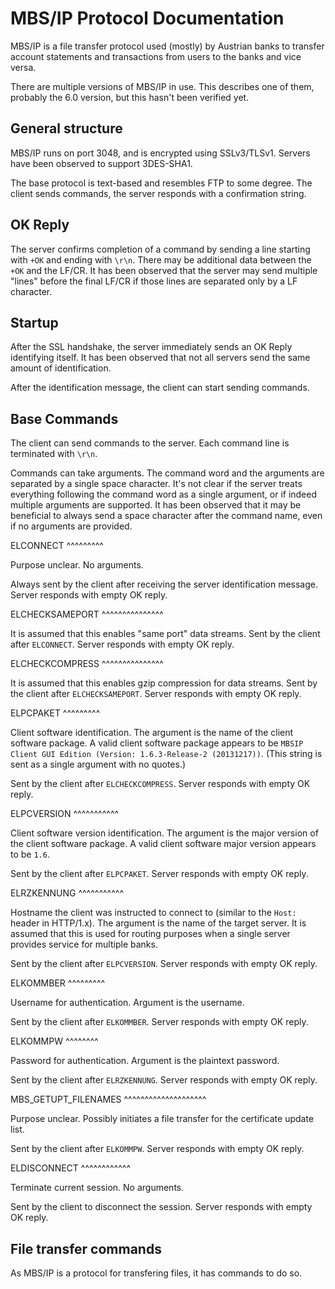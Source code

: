 MBS/IP Protocol Documentation
=============================

MBS/IP is a file transfer protocol used (mostly) by Austrian banks to transfer account statements and transactions from users to the banks and vice versa.

There are multiple versions of MBS/IP in use. This describes one of them, probably the 6.0 version, but this hasn't been verified yet.

General structure
-----------------

MBS/IP runs on port 3048, and is encrypted using SSLv3/TLSv1. Servers have been observed to support 3DES-SHA1.

The base protocol is text-based and resembles FTP to some degree. The client sends commands, the server responds with a confirmation string.

OK Reply
--------

The server confirms completion of a command by sending a line starting with `+OK` and ending with `\r\n`. There may be additional data between the `+OK` and the LF/CR. It has been observed that the server may send multiple "lines" before the final LF/CR if those lines are separated only by a LF character.

Startup
-------

After the SSL handshake, the server immediately sends an OK Reply identifying itself.
It has been observed that not all servers send the same amount of identification.

After the identification message, the client can start sending commands.

Base Commands
-------------

The client can send commands to the server. Each command line is terminated with `\r\n`.

Commands can take arguments. The command word and the arguments are separated by a single space character. It's not clear if the server treats everything following the command word as a single argument, or if indeed multiple arguments are supported. It has been observed that it may be beneficial to always send a space character after the command name, even if no arguments are provided.


ELCONNECT
^^^^^^^^^

Purpose unclear.
No arguments.

Always sent by the client after receiving the server identification message.
Server responds with empty OK reply.

ELCHECKSAMEPORT
^^^^^^^^^^^^^^^

It is assumed that this enables "same port" data streams.
Sent by the client after `ELCONNECT`.
Server responds with empty OK reply.

ELCHECKCOMPRESS
^^^^^^^^^^^^^^^

It is assumed that this enables gzip compression for data streams.
Sent by the client after `ELCHECKSAMEPORT`.
Server responds with empty OK reply.

ELPCPAKET
^^^^^^^^^

Client software identification. The argument is the name of the client software package.
A valid client software package appears to be `MBSIP Client GUI Edition (Version: 1.6.3-Release-2 (20131217))`. (This string is sent as a single argument with no quotes.)

Sent by the client after `ELCHECKCOMPRESS`.
Server responds with empty OK reply.

ELPCVERSION
^^^^^^^^^^^

Client software version identification. The argument is the major version of the client software package.
A valid client software major version appears to be `1.6`.

Sent by the client after `ELPCPAKET`.
Server responds with empty OK reply.

ELRZKENNUNG
^^^^^^^^^^^

Hostname the client was instructed to connect to (similar to the `Host:` header in HTTP/1.x). The argument is the name of the target server.
It is assumed that this is used for routing purposes when a single server provides service for multiple banks.

Sent by the client after `ELPCVERSION`.
Server responds with empty OK reply.

ELKOMMBER
^^^^^^^^^

Username for authentication. Argument is the username.

Sent by the client after `ELKOMMBER`.
Server responds with empty OK reply.

ELKOMMPW
^^^^^^^^

Password for authentication. Argument is the plaintext password.

Sent by the client after `ELRZKENNUNG`.
Server responds with empty OK reply.

MBS\_GETUPT\_FILENAMES
^^^^^^^^^^^^^^^^^^^^

Purpose unclear. Possibly initiates a file transfer for the certificate update list.

Sent by the client after `ELKOMMPW`.
Server responds with empty OK reply.

ELDISCONNECT
^^^^^^^^^^^^

Terminate current session. No arguments.

Sent by the client to disconnect the session.
Server responds with empty OK reply.

File transfer commands
----------------------

As MBS/IP is a protocol for transfering files, it has commands to do so.
